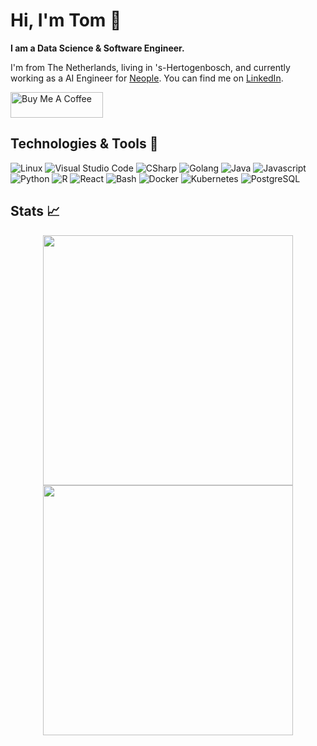 # Hi, I'm Tom 👋

**I am a Data Science & Software Engineer.**

I'm from The Netherlands, living in 's-Hertogenbosch, and currently working as a AI Engineer for [Neople](https://www.neople.io/). You can find me on [LinkedIn](https://www.linkedin.com/in/tom-de-wildt/).

<a href="https://www.buymeacoffee.com/tomdewildt" target="_blank"><img src="https://cdn.buymeacoffee.com/buttons/v2/default-blue.png" alt="Buy Me A Coffee" style="height: 41px !important;width: 148px !important;" ></a>

## Technologies & Tools 🔧

![Linux](https://img.shields.io/badge/OS-Linux-informational?style=flat&logo=linux&logoColor=white&color=0396c7)
![Visual Studio Code](https://img.shields.io/badge/Editor-Visual_Studio_Code-informational?style=flat&logo=visual-studio-code&logoColor=white&color=0396c7)
![CSharp](https://img.shields.io/badge/Code-CSharp-informational?style=flat&logo=csharp&logoColor=white&color=0396c7)
![Golang](https://img.shields.io/badge/Code-Golang-informational?style=flat&logo=go&logoColor=white&color=0396c7)
![Java](https://img.shields.io/badge/Code-Java-informational?style=flat&logo=java&logoColor=white&color=0396c7)
![Javascript](https://img.shields.io/badge/Code-Javascript-informational?style=flat&logo=javascript&logoColor=white&color=0396c7)
![Python](https://img.shields.io/badge/Code-Python-informational?style=flat&logo=python&logoColor=white&color=0396c7)
![R](https://img.shields.io/badge/Code-R-informational?style=flat&logo=r&logoColor=white&color=0396c7)
![React](https://img.shields.io/badge/Code-React-informational?style=flat&logo=react&logoColor=white&color=0396c7)
![Bash](https://img.shields.io/badge/Shell-Bash-informational?style=flat&logo=gnu-bash&logoColor=white&color=0396c7)
![Docker](https://img.shields.io/badge/Tools-Docker-informational?style=flat&logo=docker&logoColor=white&color=0396c7)
![Kubernetes](https://img.shields.io/badge/Tools-Kubernetes-informational?style=flat&logo=kubernetes&logoColor=white&color=0396c7)
![PostgreSQL](https://img.shields.io/badge/Tools-PostgreSQL-informational?style=flat&logo=postgresql&logoColor=white&color=0396c7)

## Stats 📈

<div align="center">
  <img src="https://github-readme-stats.vercel.app/api?username=tomdewildt&theme=default&locale=en&show_icons=true&title_color=0396c7&text_color=151515&icon_color=0396c7&border_color=e4e2e2&bg_color=ffffff" width=400 />
  <img src="https://github-readme-streak-stats.herokuapp.com/?user=tomdewildt&theme=default&locale=en&currStreakNum=151515&currStreakLabel=0396c7&sideNums=151515&sideLabels=151515&dates=464646&fire=0396c7&ring=0396c7&stroke=e4e2e2&border=e4e2e2&background=ffffff" width=400 />
</div>
